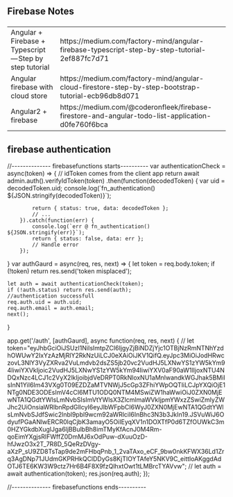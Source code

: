 <h2>Firebase Notes</h2>
<h3></h3>
<table>
<tr>
  <td>Angular + Firebase + Typescript — Step by step tutorial</td>
  <td>https://medium.com/factory-mind/angular-firebase-typescript-step-by-step-tutorial-2ef887fc7d71</td>
</tr>
  <tr>
    <td>Angular firebase with cloud store</td>
    <td>https://medium.com/factory-mind/angular-cloud-firestore-step-by-step-bootstrap-tutorial-ecb96db8d071</td>
  </tr>
  <tr>
    <td>Angular2 + firebase </td>
    <td>https://medium.com/@coderonfleek/firebase-firestore-and-angular-todo-list-application-d0fe760f6bca</td>
  </tr>
</table>
<h2>firebase authentication</h2>
<p>
//-------------- firebasefunctions starts----------
var authenticationCheck = async(token) => {
    // idToken comes from the client app
    return await admin.auth().verifyIdToken(token)
        .then(function(decodedToken) {
            var uid = decodedToken.uid;
            console.log(`fn_authentication() ${JSON.stringify(decodedToken)}`);

            return { status: true, data: decodedToken };
            // ...
        }).catch(function(err) {
            console.log(`err @ fn_authentication() ${JSON.stringify(err)}`);
            return { status: false, data: err };
            // Handle error
        });
}
var authGaurd = async(req, res, next) => {
    let token = req.body.token;
    if (!token) return res.send('token misplaced');

    let auth = await authenticationCheck(token);
    if (!auth.status) return res.send(auth);
    //authentication successfull
    req.auth.uid = auth.uid;
    req.auth.email = auth.email;
    next();
}

app.get('/auth', [authGaurd], async function(req, res, next) {
    // let token="eyJhbGciOiJSUzI1NiIsImtpZCI6IjgyZjBiNDZjYjc1OTBjNzRmNTNhYzdhOWUwY2IxYzAzMjRlY2RkNzUiLCJ0eXAiOiJKV1QifQ.eyJpc3MiOiJodHRwczovL3NlY3VyZXRva2VuLmdvb2dsZS5jb20vc2VudHJ5LXNwYS1zYW5kYm94IiwiYXVkIjoic2VudHJ5LXNwYS1zYW5kYm94IiwiYXV0aF90aW1lIjoxNTU4NDQxNzc4LCJ1c2VyX2lkIjoibjdVeDRPT0RkNloxNU1aMnlwandkWGJhak5BMiIsInN1YiI6Im43VXg0T09EZDZaMTVNWjJ5cGp3ZFhiYWpOQTIiLCJpYXQiOjE1NTg0NDE3ODEsImV4cCI6MTU1ODQ0NTM4MSwiZW1haWwiOiJ0ZXN0MjEwNTA1QGdtYWlsLmNvbSIsImVtYWlsX3ZlcmlmaWVkIjpmYWxzZSwiZmlyZWJhc2UiOnsiaWRlbnRpdGllcyI6eyJlbWFpbCI6WyJ0ZXN0MjEwNTA1QGdtYWlsLmNvbSJdfSwic2lnbl9pbl9wcm92aWRlciI6InBhc3N3b3JkIn19.JSVuWiJ6OdyufPGaANlwERCR0lqCjbK3amayO5OiIEyqXV1n1DOXTfP0d6TZfOUWkC3m0HZYGkdbXuglJga6ljBBulbBh8imTMyKfAcnJ0M4Rm-qoEimYXgjsRIFWffZ0DmMJ6xOdPuw-dXuuOzD-hfJwzO3x2T_7R8D_5QeRzDVgy-aXzP_sU9ZD8TsTap9de2mFHbqPnb_1_2vaTAxo_eCF_9bw0nkKFWX36Ld1Zrq3AgDNp71JUdmGKPRHkQClDDyGs8KjTIOYTAfeY5NKV9C_eittloAKggdAdOTJ6TE6KW3W9ctz7Hr6B4F8X9fzQlhxtOwt1tLMBrcTYAVvw";
    // let auth = await authentication(token);
    res.json(req.auth);
});

//-------------- firebasefunctions ends----------

</p>

